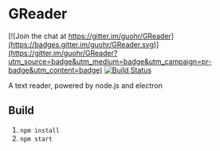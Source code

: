 # GReader

[![Join the chat at https://gitter.im/guohr/GReader](https://badges.gitter.im/guohr/GReader.svg)](https://gitter.im/guohr/GReader?utm_source=badge&utm_medium=badge&utm_campaign=pr-badge&utm_content=badge) [![Build Status](https://travis-ci.org/guohr/GReader.svg?branch=master)](https://travis-ci.org/guohr/GReader)

A text reader, powered by node.js and electron

## Build

1. `npm install`
2. `npm start`
